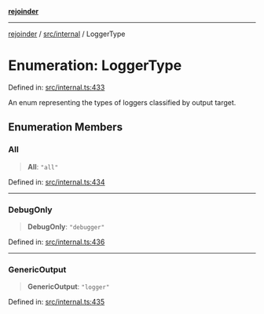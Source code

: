 [**rejoinder**](../../../README.md)

***

[rejoinder](../../../README.md) / [src/internal](../README.md) / LoggerType

# Enumeration: LoggerType

Defined in: [src/internal.ts:433](https://github.com/Xunnamius/rejoinder/blob/f0345f969b3e8ccfc9a4dc96e3a670ff5e335f69/src/internal.ts#L433)

An enum representing the types of loggers classified by output target.

## Enumeration Members

### All

> **All**: `"all"`

Defined in: [src/internal.ts:434](https://github.com/Xunnamius/rejoinder/blob/f0345f969b3e8ccfc9a4dc96e3a670ff5e335f69/src/internal.ts#L434)

***

### DebugOnly

> **DebugOnly**: `"debugger"`

Defined in: [src/internal.ts:436](https://github.com/Xunnamius/rejoinder/blob/f0345f969b3e8ccfc9a4dc96e3a670ff5e335f69/src/internal.ts#L436)

***

### GenericOutput

> **GenericOutput**: `"logger"`

Defined in: [src/internal.ts:435](https://github.com/Xunnamius/rejoinder/blob/f0345f969b3e8ccfc9a4dc96e3a670ff5e335f69/src/internal.ts#L435)
